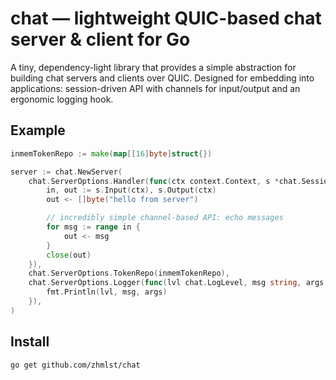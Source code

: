 # chat — lightweight QUIC-based chat server & client for Go

A tiny, dependency-light library that provides a simple abstraction for building chat servers and clients over QUIC.
Designed for embedding into applications: session-driven API with channels for input/output and an ergonomic logging hook.

## Example

```go
inmemTokenRepo := make(map[[16]byte]struct{})

server := chat.NewServer(
    chat.ServerOptions.Handler(func(ctx context.Context, s *chat.Session) {
        in, out := s.Input(ctx), s.Output(ctx)
        out <- []byte("hello from server")

        // incredibly simple channel-based API: echo messages
        for msg := range in {
            out <- msg
        }
        close(out)
    }),
    chat.ServerOptions.TokenRepo(inmemTokenRepo),
    chat.ServerOptions.Logger(func(lvl chat.LogLevel, msg string, args ...any) {
        fmt.Println(lvl, msg, args)
    }),
)
```
## Install

```bash
go get github.com/zhmlst/chat
```
